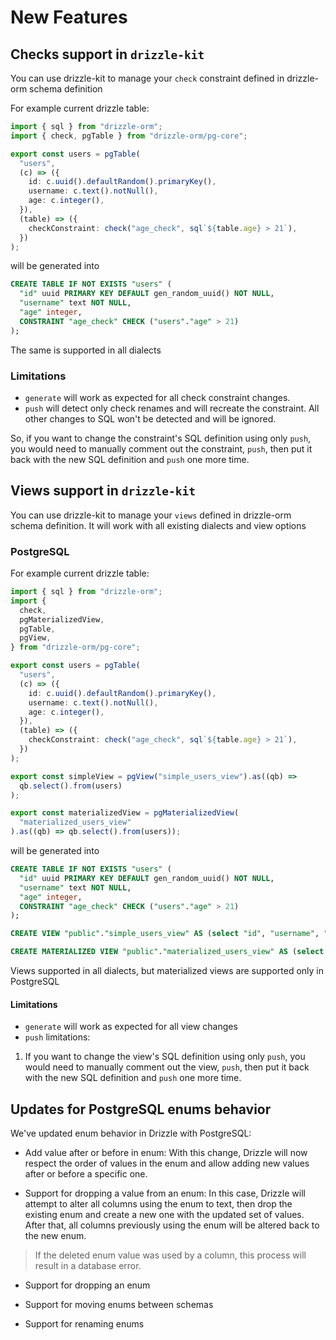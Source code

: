 # New Features

## Checks support in `drizzle-kit`

You can use drizzle-kit to manage your `check` constraint defined in drizzle-orm schema definition

For example current drizzle table:

```ts
import { sql } from "drizzle-orm";
import { check, pgTable } from "drizzle-orm/pg-core";

export const users = pgTable(
  "users",
  (c) => ({
    id: c.uuid().defaultRandom().primaryKey(),
    username: c.text().notNull(),
    age: c.integer(),
  }),
  (table) => ({
    checkConstraint: check("age_check", sql`${table.age} > 21`),
  })
);
```

will be generated into

```sql
CREATE TABLE IF NOT EXISTS "users" (
  "id" uuid PRIMARY KEY DEFAULT gen_random_uuid() NOT NULL,
  "username" text NOT NULL,
  "age" integer,
  CONSTRAINT "age_check" CHECK ("users"."age" > 21)
);
```

The same is supported in all dialects

### Limitations

- `generate` will work as expected for all check constraint changes.
- `push` will detect only check renames and will recreate the constraint. All other changes to SQL won't be detected and will be ignored.

So, if you want to change the constraint's SQL definition using only `push`, you would need to manually comment out the constraint, `push`, then put it back with the new SQL definition and `push` one more time.

## Views support in `drizzle-kit`

You can use drizzle-kit to manage your `views` defined in drizzle-orm schema definition. It will work with all existing dialects and view options

### PostgreSQL

For example current drizzle table:

```ts
import { sql } from "drizzle-orm";
import {
  check,
  pgMaterializedView,
  pgTable,
  pgView,
} from "drizzle-orm/pg-core";

export const users = pgTable(
  "users",
  (c) => ({
    id: c.uuid().defaultRandom().primaryKey(),
    username: c.text().notNull(),
    age: c.integer(),
  }),
  (table) => ({
    checkConstraint: check("age_check", sql`${table.age} > 21`),
  })
);

export const simpleView = pgView("simple_users_view").as((qb) =>
  qb.select().from(users)
);

export const materializedView = pgMaterializedView(
  "materialized_users_view"
).as((qb) => qb.select().from(users));
```

will be generated into

```sql
CREATE TABLE IF NOT EXISTS "users" (
  "id" uuid PRIMARY KEY DEFAULT gen_random_uuid() NOT NULL,
  "username" text NOT NULL,
  "age" integer,
  CONSTRAINT "age_check" CHECK ("users"."age" > 21)
);

CREATE VIEW "public"."simple_users_view" AS (select "id", "username", "age" from "users");

CREATE MATERIALIZED VIEW "public"."materialized_users_view" AS (select "id", "username", "age" from "users");
```

Views supported in all dialects, but materialized views are supported only in PostgreSQL

#### Limitations

- `generate` will work as expected for all view changes
- `push` limitations:

1. If you want to change the view's SQL definition using only `push`, you would need to manually comment out the view, `push`, then put it back with the new SQL definition and `push` one more time.

## Updates for PostgreSQL enums behavior

We've updated enum behavior in Drizzle with PostgreSQL:

- Add value after or before in enum: With this change, Drizzle will now respect the order of values in the enum and allow adding new values after or before a specific one.

- Support for dropping a value from an enum: In this case, Drizzle will attempt to alter all columns using the enum to text, then drop the existing enum and create a new one with the updated set of values. After that, all columns previously using the enum will be altered back to the new enum.

> If the deleted enum value was used by a column, this process will result in a database error.

- Support for dropping an enum

- Support for moving enums between schemas

- Support for renaming enums
